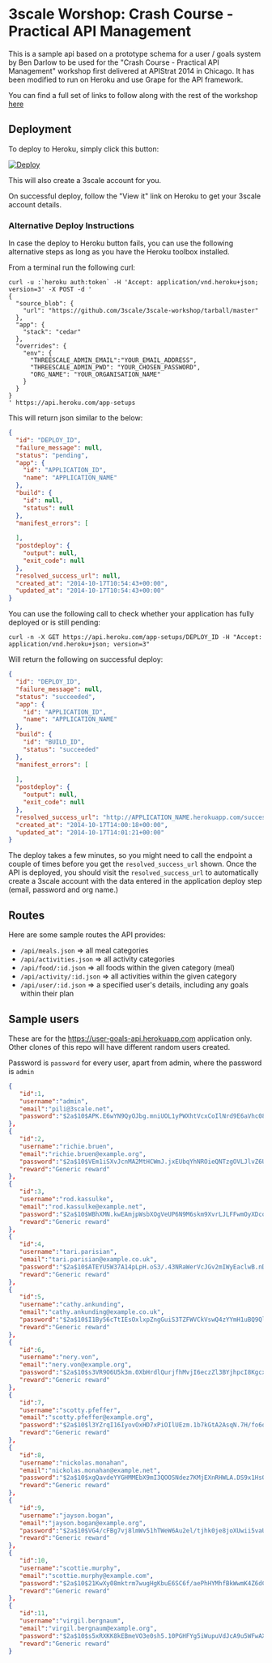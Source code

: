 3scale Worshop: Crash Course - Practical API Management
======================================================================

This is a sample api based on a prototype schema for a user / goals system by Ben Darlow to be used for the "Crash Course - Practical API Management" workshop first delivered at APIStrat 2014 in Chicago. It has been modified to run on Heroku and use Grape for the API framework. 

You can find a full set of links to follow along with the rest of the workshop [here](http://bit.ly/3scaleworkshop)

Deployment
----------

To deploy to Heroku, simply click this button: 

[![Deploy](https://www.herokucdn.com/deploy/button.png)](https://heroku.com/deploy)

This will also create a 3scale account for you. 

On successful deploy, follow the "View it" link on Heroku to get your 3scale account details. 

### Alternative Deploy Instructions

In case the deploy to Heroku button fails, you can use the following alternative steps as long as you have the Heroku toolbox installed.

From a terminal run the following curl:

```
curl -u :`heroku auth:token` -H 'Accept: application/vnd.heroku+json; version=3' -X POST -d '
{
  "source_blob": {
    "url": "https://github.com/3scale/3scale-workshop/tarball/master"
  },
  "app": {
    "stack": "cedar"
  },
  "overrides": {
    "env": {
      "THREESCALE_ADMIN_EMAIL":"YOUR_EMAIL_ADDRESS",
      "THREESCALE_ADMIN_PWD": "YOUR_CHOSEN_PASSWORD",
      "ORG_NAME": "YOUR_ORGANISATION_NAME"
    }
  }
}
' https://api.heroku.com/app-setups
```

This will return json similar to the below:

```json
{
  "id": "DEPLOY_ID",
  "failure_message": null,
  "status": "pending",
  "app": {
    "id": "APPLICATION_ID",
    "name": "APPLICATION_NAME"
  },
  "build": {
    "id": null,
    "status": null
  },
  "manifest_errors": [
    
  ],
  "postdeploy": {
    "output": null,
    "exit_code": null
  },
  "resolved_success_url": null,
  "created_at": "2014-10-17T10:54:43+00:00",
  "updated_at": "2014-10-17T10:54:43+00:00"
}
```
You can use the following call to check whether your application has fully deployed or is still pending:

```
curl -n -X GET https://api.heroku.com/app-setups/DEPLOY_ID -H "Accept: application/vnd.heroku+json; version=3"

```

Will return the following on successful deploy:

```json
{
  "id": "DEPLOY_ID",
  "failure_message": null,
  "status": "succeeded",
  "app": {
    "id": "APPLICATION_ID",
    "name": "APPLICATION_NAME"
  },
  "build": {
    "id": "BUILD_ID",
    "status": "succeeded"
  },
  "manifest_errors": [
    
  ],
  "postdeploy": {
    "output": null,
    "exit_code": null
  },
  "resolved_success_url": "http://APPLICATION_NAME.herokuapp.com/success",
  "created_at": "2014-10-17T14:00:18+00:00",
  "updated_at": "2014-10-17T14:01:21+00:00"
}
```

The deploy takes a few minutes, so you might need to call the endpoint a couple of times before you get the `resolved_success_url` shown. 
Once the API is deployed, you should visit the `resolved_success_url` to automatically create a 3scale account with the data entered in the application deploy step (email, password and org name.)


Routes
------

Here are some sample routes the API provides:

* `/api/meals.json` => all meal categories
* `/api/activities.json` => all activity categories
* `/api/food/:id.json` => all foods within the given category (meal)
* `/api/activity/:id.json` => all activities within the given category
* `/api/user/:id.json` => a specified user's details, including any goals within their plan

Sample users
------------

These are for the https://user-goals-api.herokuapp.com application only. Other clones of this repo will have different random users created.

Password is `password` for every user, apart from admin, where the password is `admin`

```json
{  
   "id":1,
   "username":"admin",
   "email":"pili@3scale.net",
   "password":"$2a$10$APK.E6wYN9QyOJbg.mniUOL1yPWXhtVcxCoIlNrd9E6aVhc08nbry"
},
{  
   "id":2,
   "username":"richie.bruen",
   "email":"richie.bruen@example.org",
   "password":"$2a$10$VEm1iSXvJcnMA2MtHCWmJ.jxEUbqYhNROieQNTzgOVLJlvZ6U5Kr.",
   "reward":"Generic reward"
},
{  
   "id":3,
   "username":"rod.kassulke",
   "email":"rod.kassulke@example.net",
   "password":"$2a$10$WBhXMN.kwEAmjpWsbXOgVeUP6N9M6skm9XvrLJLFFwmOyXDcoEC6a",
   "reward":"Generic reward"
},
{  
   "id":4,
   "username":"tari.parisian",
   "email":"tari.parisian@example.co.uk",
   "password":"$2a$10$ATEYU5W37A14pLpH.oS3/.43NRaWerVcJGv2mIWyEaclwB.nDMQkG",
   "reward":"Generic reward"
},
{  
   "id":5,
   "username":"cathy.ankunding",
   "email":"cathy.ankunding@example.co.uk",
   "password":"$2a$10$I1By56cTtIEsOxlxpZngGuiS3TZFWVCkVswQ4zYYmH1uBQ9QlQsMi",
   "reward":"Generic reward"
},
{  
   "id":6,
   "username":"nery.von",
   "email":"nery.von@example.org",
   "password":"$2a$10$s3VR9O6U5k3m.0XbHrdlQurjfhMvjI6eczZl3BYjhpcI8KgcxdvqG",
   "reward":"Generic reward"
},
{  
   "id":7,
   "username":"scotty.pfeffer",
   "email":"scotty.pfeffer@example.org",
   "password":"$2a$10$l3YZrqI16IyovOxHD7xPiOIlUEzm.1b7kGtA2AsqN.7H/fo6oLe5a",
   "reward":"Generic reward"
},
{  
   "id":8,
   "username":"nickolas.monahan",
   "email":"nickolas.monahan@example.net",
   "password":"$2a$10$xgQavdeYYGHMMEbX9mI3QOOSNdez7KMjEXnRHWLA.DS9x1HsO1nAG",
   "reward":"Generic reward"
},
{  
   "id":9,
   "username":"jayson.bogan",
   "email":"jayson.bogan@example.org",
   "password":"$2a$10$VG4/cFBg7vj8lmWv51hTWeW6Au2el/tjhk0je8joXUwii5vaUjbEW",
   "reward":"Generic reward"
},
{  
   "id":10,
   "username":"scottie.murphy",
   "email":"scottie.murphy@example.com",
   "password":"$2a$10$21KwXy08mktrm7wugHgKbuE6SC6f/aePhHYMhfBkWwmK4Z6dC06qC",
   "reward":"Generic reward"
},
{  
   "id":11,
   "username":"virgil.bergnaum",
   "email":"virgil.bergnaum@example.org",
   "password":"$2a$10$s5xRXKK8kEBmeVO3e0sh5.10PGHFYg5iWupuVdJcA9u5WFwAXrJNe",
   "reward":"Generic reward"
}
```